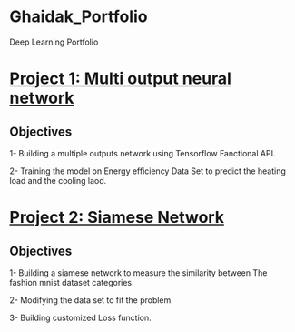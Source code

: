 # Ghaidak_Portfolio
Deep Learning Portfolio

# [Project 1: Multi output neural network](https://github.com/GhaidakJarkas/Multiple-Outputs)

## Objectives

1- Building a multiple outputs network using Tensorflow Fanctional API. 

2- Training the model on Energy efficiency Data Set to predict the heating load and the cooling laod.


# [Project 2: Siamese Network](https://github.com/GhaidakJarkas/Siamese_Network)

## Objectives

1- Building a siamese network to measure the similarity between The fashion mnist dataset categories.

2- Modifying the data set to fit the problem.

3- Building customized Loss function.
